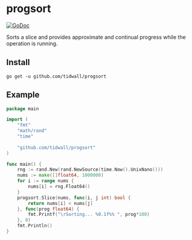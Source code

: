 # progsort

[![GoDoc](https://img.shields.io/badge/api-reference-blue.svg?style=flat-square)](https://godoc.org/github.com/tidwall/progsort)

Sorts a slice and provides approximate and continual progress while the
operation is running.

## Install

```
go get -u github.com/tidwall/progsort
```

## Example

```go
package main

import (
	"fmt"
	"math/rand"
    "time"
    
    "github.com/tidwall/progsort"
)

func main() {
    rng := rand.New(rand.NewSource(time.Now().UnixNano()))
    nums := make([]float64, 1000000)
    for i := range nums {
        nums[i] = rng.Float64()
    }
    progsort.Slice(nums, func(i, j int) bool {
        return nums[i] < nums[j]
    }, func(prog float64) {
        fmt.Printf("\rSorting... %0.1f%% ", prog*100)
    }, 0)
    fmt.Println()
}
```